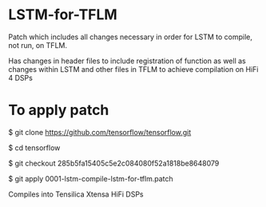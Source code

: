 # LSTM-for-TFLM
Patch which includes all changes necessary in order for LSTM to compile, not run, on TFLM.

Has changes in header files to include registration of function as well as changes within LSTM and other files in TFLM to achieve compilation on HiFi 4 DSPs
# To apply patch
$ git clone https://github.com/tensorflow/tensorflow.git

$ cd tensorflow

$ git checkout 285b5fa15405c5e2c084080f52a1818be8648079

$ git apply 0001-lstm-compile-lstm-for-tflm.patch

Compiles into Tensilica Xtensa HiFi DSPs
